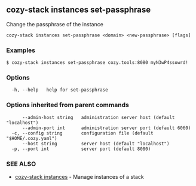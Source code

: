 ## cozy-stack instances set-passphrase

Change the passphrase of the instance

```
cozy-stack instances set-passphrase <domain> <new-passphrase> [flags]
```

### Examples

```
$ cozy-stack instances set-passphrase cozy.tools:8080 myN3wP4ssowrd!
```

### Options

```
  -h, --help   help for set-passphrase
```

### Options inherited from parent commands

```
      --admin-host string   administration server host (default "localhost")
      --admin-port int      administration server port (default 6060)
  -c, --config string       configuration file (default "$HOME/.cozy.yaml")
      --host string         server host (default "localhost")
  -p, --port int            server port (default 8080)
```

### SEE ALSO

* [cozy-stack instances](cozy-stack_instances.md)	 - Manage instances of a stack

